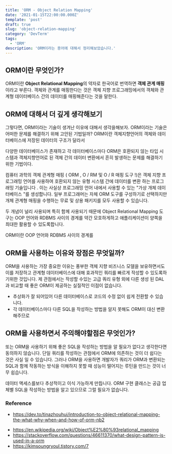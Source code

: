 ```yaml
---
title: 'ORM - Object Relation Mapping'
date: '2021-01-15T22:00:00.000Z'
template: 'post'
draft: true
slug: 'object-relation-mapping'
category: 'DevTerm'
tags:
  - 'ORM'
description: 'ORM이라는 용어에 대해서 정리해보았습니다.'
---
```


## ORM이란 무엇인가?

ORM이란 **Object Relational Mapping**의 약자로 한국어로 번역하면 **객체 관계 매핑**이라고 부른다. 객체와 관계를 매핑한다는 것은 객체 지향 프로그래밍에서의 객체와 관계형 데이터베이스 간의 데이터를 매핑해준다는 것을 말한다.

## ORM에 대해서 더 깊게 생각해보기

그렇다면, ORM이라는 기술이 생겨난 이유에 대해서 생각을해보자. ORM이라는 기술은 어떠한 문제를 해결하기 위해 고안된 기법일까?
ORM이란 객체지향언어의 객체와 데이터베이스에 저장된 데이터의 구조가 달라서

다양한 데이터베이스가 존재하고 각 데이터베이스마다
ORM은 호환되지 않는 타입 시스템과 객체지향언어로 된 객체 간의 데이터 변환에서 흔히 발생하는 문제를 해결하기 위한 기법이다.

컴퓨터 과학의 객체 관계형 매핑 ( ORM , O / RM 및 O / R 매핑 도구 !)은 객체 지향 프로그래밍 언어를 사용하여 호환되지 않는 유형 시스템 간에 데이터를 변환 하는 프로그래밍 기술입니다 . 이는 사실상 프로그래밍 언어 내에서 사용할 수 있는 "가상 개체 데이터베이스 "를 생성합니다. 일부 프로그래머는 자체 ORM 도구를 구성하기로 선택하지만 개체 관계형 매핑을 수행하는 무료 및 상용 패키지를 모두 사용할 수 있습니다.

두 개념이 널리 사용되며 특히 함께 사용되기 때문에 Object Relational Mapping 도구는 OOP 언어와 RDBMS 사이의 경계를 약간 모호하게하고 애플리케이션이 양쪽을 최대한 활용할 수 있도록합니다.

ORM이란 OOP 언어와 RDBMS 사이의 경계를

## ORM을 사용하는 이유와 장점은 무엇일까?

ORM을 사용하는 가장 중요한 이유는 풍부한 객체 지향 비즈니스 모델을 보유하면서도이를 저장하고 관계형 데이터베이스에 대해 효과적인 쿼리를 빠르게 작성할 수 있도록하기위한 것입니다. 제 관점에서는 작성할 수있는 고급 쿼리 유형 외에 다른 생성 된 DAL과 비교할 때 좋은 ORM이 제공하는 실질적인 이점이 없습니다.

- 추상화가 잘 되어있어 다른 데이터베이스로 코드의 수정 없이 쉽게 전환할 수 있습니다.
- 각 데이터베이스마다 다른 SQL을 작성하는 방법을 알지 못해도 ORM이 대신 변환해주므로

## ORM을 사용하면서 주의해야할점은 무엇인가?

또는 ORM을 사용하기 위해 좋은 SQL을 작성하는 방법을 알 필요가 없다고 생각한다면 동의하지 않습니다. 단일 쿼리를 작성하는 관점에서 ORM에 의존하는 것이 더 쉽다는 것은 사실 일 수 있습니다. 그러나 ORM을 사용하면 개발자가 쿼리가 ORM과 변환되는 SQL과 함께 작동하는 방식을 이해하지 못할 때 성능이 떨어지는 루틴을 만드는 것이 너무 쉽습니다.

데이터 액세스를보다 추상적이고 이식 가능하게 만듭니다. ORM 구현 클래스는 공급 업체별 SQL을 작성하는 방법을 알고 있으므로 그럴 필요가 없습니다.

### Reference

- https://dev.to/tinazhouhui/introduction-to-object-relational-mapping-the-what-why-when-and-how-of-orm-nb2

* https://en.wikipedia.org/wiki/Object%E2%80%93relational_mapping
* https://stackoverflow.com/questions/46611370/what-design-pattern-is-used-in-a-orm
* https://kimsoungryoul.tistory.com/7
